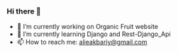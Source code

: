 ### Hi there 👋


- 🔭 I’m currently working on Organic Fruit website
- 🌱 I’m currently learning Django and Rest-Django_Api
- 📫 How to reach me: alieakbariy@gmail.com

